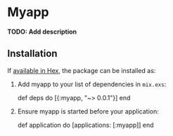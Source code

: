 # Myapp

**TODO: Add description**

## Installation

If [available in Hex](https://hex.pm/docs/publish), the package can be installed as:

  1. Add myapp to your list of dependencies in `mix.exs`:

        def deps do
          [{:myapp, "~> 0.0.1"}]
        end

  2. Ensure myapp is started before your application:

        def application do
          [applications: [:myapp]]
        end
